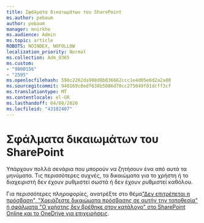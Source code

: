 ```yaml
---
title: Σφάλματα δικαιωμάτων του SharePoint
ms.author: pebaum
author: pebaum
manager: mnirkhe
ms.audience: Admin
ms.topic: article
ROBOTS: NOINDEX, NOFOLLOW
localization_priority: Normal
ms.collection: Adm_O365
ms.custom:
- "9000156"
- "2595"
ms.openlocfilehash: 598c2262da908d8b836662ccc1e4d05e6d2a2a88
ms.sourcegitcommit: 940169c0edf638b5086d70cc275049f01dcff3cf
ms.translationtype: MT
ms.contentlocale: el-GR
ms.lasthandoff: 04/08/2020
ms.locfileid: "43182487"
---
```

# <a name="sharepoint-permissions-errors"></a>Σφάλματα δικαιωμάτων του SharePoint

Υπάρχουν πολλά σενάρια που μπορούν να ζητήσουν ένα από αυτά τα μηνύματα. Τις περισσότερες συχνές, τα δικαιώματα για το χρήστη ή το διαχειριστή δεν έχουν ρυθμιστεί σωστά ή δεν έχουν ρυθμιστεί καθόλου. 

Για περισσότερες πληροφορίες, ανατρέξτε στο θέμα["Δεν επιτρέπεται η πρόσβαση", "Χρειάζεστε δικαιώματα πρόσβασης σε αυτήν την τοποθεσία" ή σφάλματα "Ο χρήστης δεν βρέθηκε στον κατάλογο" στο SharePoint Online και το OneDrive για επιχειρήσεις](https://docs.microsoft.com/sharepoint/support/administration/access-denied-or-need-permission-error-sharepoint-online-or-onedrive-for-business).
